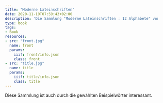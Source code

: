 ```yaml
---
title: "Moderne Lateinschriften"
date: 2020-11-10T07:50:43+02:00
description: 'Die Sammlung "Moderne Lateinschriften : 12 Alphabete" von Julius Nitsche erschien 1922 bei O. Maier, Ravensburg. <a class="worldcat" href="http://www.worldcat.org/oclc/908617991">&nbsp;</a>'
type: book
tags:
- Book
resources:
- src: "front.jpg"
  name: front
  params:
    iiif: front/info.json
    class: front
- src: "title.jpg"
  name: title
  params:
    iiif: title/info.json
    class: title
---
```

Diese Sammlung ist auch durch die gewählten Beispielwörter interessant.
